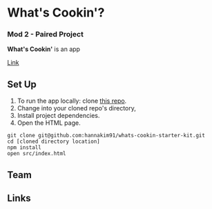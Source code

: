 # What's Cookin'?
### Mod 2 - Paired Project

**What's Cookin'** is an app

[Link](https://hannakim91.github.io/whats-cookin-starter-kit/)

## Set Up

1. To run the app locally: clone [this repo](git@github.com:hannakim91/whats-cookin.git).
2. Change into your cloned repo's directory,
3. Install project dependencies.
4. Open the HTML page.

```
git clone git@github.com:hannakim91/whats-cookin-starter-kit.git
cd [cloned directory location]
npm install
open src/index.html
```

## Team

## Links
